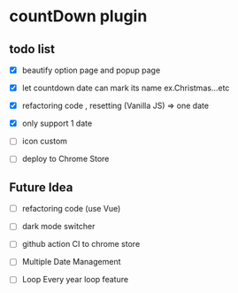 # countDown plugin


## todo list
  - [x] beautify option page and popup page
  - [x] let countdown date can mark its name ex.Christmas...etc
  - [x] refactoring code , resetting (Vanilla JS) => one date
  - [x] only support 1 date
  - [ ] icon custom
  - [ ] deploy to Chrome Store


## Future Idea
  - [ ] refactoring code (use Vue)
  - [ ] dark mode switcher
  - [ ] github action CI to chrome store
  - [ ] Multiple Date Management
  - [ ] Loop Every year loop feature 
  
